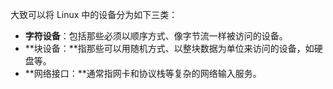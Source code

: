 大致可以将 Linux 中的设备分为如下三类：

+ **字符设备**：包括那些必须以顺序方式、像字节流一样被访问的设备。
+ **块设备：**指那些可以用随机方式、以整块数据为单位来访问的设备，如硬盘等。
+ **网络接口：**通常指网卡和协议栈等复杂的网络输入服务。

